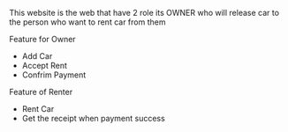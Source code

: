 This website is the web that have 2 role
its OWNER who will release car to the person who want to rent car from them 

Feature for Owner
- Add Car
- Accept Rent
- Confrim Payment

Feature of Renter
- Rent Car
- Get the receipt when payment success